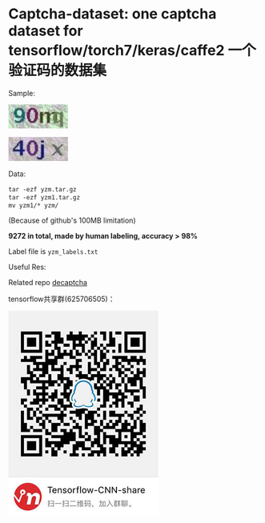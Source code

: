 # Captcha-dataset: one captcha dataset for tensorflow/torch7/keras/caffe2 一个验证码的数据集



Sample:

![](0a1d2800-33ec-424f-8a3a-8e5b1ee2726b.png)

![](0a4b208f-3100-44a6-b530-dbe3670a480c.png)



Data:

```
tar -ezf yzm.tar.gz
tar -ezf yzm1.tar.gz
mv yzm1/* yzm/
```

(Because of github's 100MB limitation)



**9272 in total, made by human labeling, accuracy > 98%**

Label file is `yzm_labels.txt`



Useful Res:

Related repo [decaptcha](https://github.com/fateleak/decaptcha)

tensorflow共享群(625706505)：

![](tensorflow-CNN-share.jpeg)

